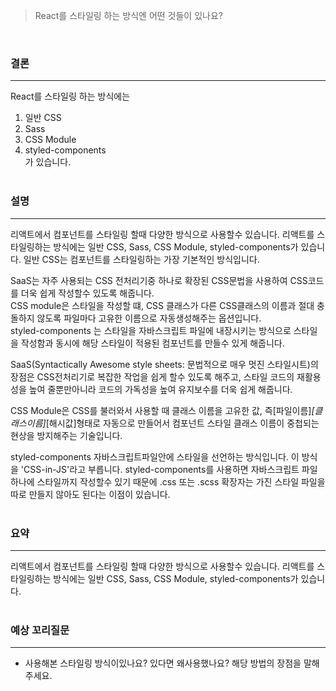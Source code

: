 > React를 스타일링 하는 방식엔 어떤 것들이 있나요?

<br/>

### 결론
<hr/>

React를 스타일링 하는 방식에는 
  1. 일반 CSS
  2. Sass
  3. CSS Module
  4. styled-components  
가 있습니다. <br/><br/>

### 설명
<hr/>
리액트에서 컴포넌트를 스타일링 할때 다양한 방식으로 사용할수 있습니다. 리액트를 스타일링하는 방식에는 일반 CSS, Sass, CSS Module, styled-components가 있습니다.   
일반 CSS는 컴포넌트를 스타일링하는 가장 기본적인 방식입니다.  
 
SaaS는 자주 사용되는 CSS 전처리기중 하나로 확장된 CSS문법을 사용하여 CSS코드를 더욱 쉽게 작성할수 있도록 해줍니다.   
CSS module은 스타일을 작성할 떄, CSS 클래스가 다른 CSS클래스의 이름과 절대 충돌하지 않도록 파일마다 고유한 이름으로 자동생성해주는 옵션입니다.  
styled-components 는 스타일을 자바스크립트 파일에 내장시키는 방식으로 스타일을 작성함과 동시에 해당 스타일이 적용된 컴포넌트를 만들수 있게 해줍니다. 

SaaS(Syntactically Awesome style sheets: 문법적으로 매우 멋진 스타일시트)의 장점은 CSS전처리기로 복잡한 작업을 쉽게 할수 있도록 해주고, 스타일 코드의 재활용성을 높여 줄뿐만아니라 코드의 가독성을 높여 유지보수를 더욱 쉽게 해줍니다. 

CSS Module은 CSS를 불러와서 사용할 때 클래스 이름을 고유한 값, 즉[파일이름]_[클래스이름]_[해시값]형태로 자동으로 만들어서 컴포넌트 스타일 클래스 이름이 중첩되는 현상을 방지해주는 기술입니다. 

styled-components 자바스크립트파일안에 스타일을 선언하는 방식입니다. 이 방식을 'CSS-in-JS'라고 부릅니다. styled-components를 사용하면 자바스크립트 파일 하나에 스타일까지 작성할수 있기 때문에 .css 또는 .scss 확장자는 가진 스타일 파일을 따로 만들지 않아도 된다는 이점이 있습니다.  
<br/>

### 요약
<hr/> 
리액트에서 컴포넌트를 스타일링 할때 다양한 방식으로 사용할수 있습니다. 리액트를 스타일링하는 방식에는 일반 CSS, Sass, CSS Module, styled-components가 있습니다. 
<br/><br/>

### 예상 꼬리질문 
<hr/> 

- 사용해본 스타일링 방식이있나요? 있다면 왜사용했나요? 해당 방법의 장점을 말해주세요. 
